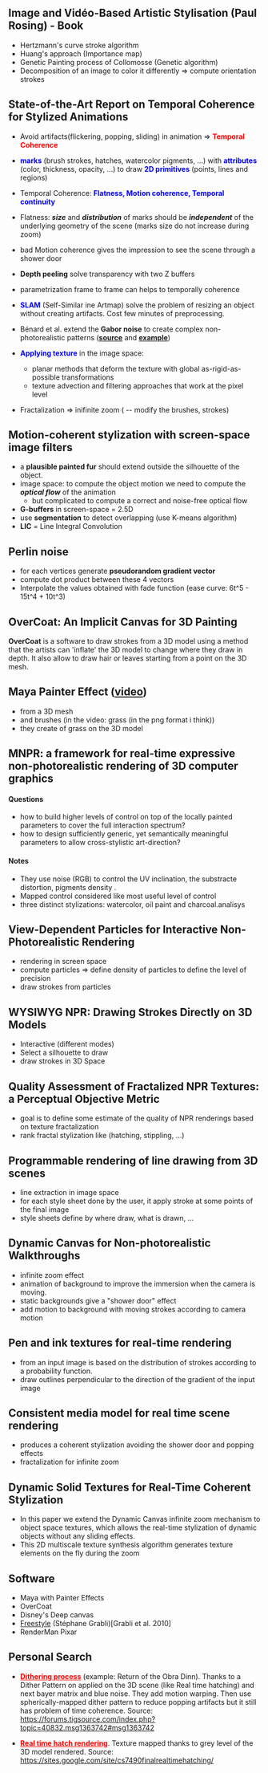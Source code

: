 
## Image and Vidéo-Based Artistic Stylisation (Paul Rosing) - Book

* Hertzmann's curve stroke algorithm
* Huang's approach (Importance map)
* Genetic Painting process of Collomosse (Genetic algorithm)
* Decomposition of an image to color it differently => compute orientation strokes

## State-of-the-Art Report on Temporal Coherence for Stylized Animations

* Avoid artifacts(flickering, popping, sliding) in animation => <span style="color:red;font-weight:bold;">Temporal Coherence</span>
* <span style="font-weight:bold;color:blue;">marks</span> (brush strokes, hatches, watercolor pigments, ...) with <span style="color:blue;font-weight:bold;">attributes</span> (color, thickness,
opacity, ...) to draw <span style="color:blue;font-weight:bold;">2D primitives</span> (points, lines and regions)
* Temporal Coherence: <span style="color:blue;font-weight:bold;">Flatness, Motion coherence, Temporal continuity</span>

* Flatness: ___size___ and ___distribution___ of marks should be
___independent___ of the
underlying geometry of the scene (marks size do not increase during zoom)
* bad Motion coherence gives the impression to see the scene through a shower door
* **Depth peeling** solve transparency with two Z buffers
* parametrization frame to frame can helps to temporally coherence
* <span style="color:blue;font-weight:bold;">SLAM</span> (Self-Similar ine Artmap) solve the problem of resizing an object without creating artifacts. Cost few minutes of preprocessing.
* Bénard et al. extend the **Gabor noise** to create
complex non-photorealistic patterns (<a href="http://www-sop.inria.fr/reves/Basilic/2009/LLDD09/LLDD09PNSGC_paper.pdf" style="font-weight:bold;">source</a> and <a href="http://graphics.cs.kuleuven.be/publications/LLDD09PNSGC/" style="font-weight:bold;">example</a>)
* <span style="color:blue;font-weight:bold;">Applying texture</span> in the image space:
    * planar methods that deform the texture with global as-rigid-as-possible transformations
    * texture advection and filtering approaches that work at the pixel level
* Fractalization => inifinite zoom ( -- modify the brushes, strokes)

## Motion-coherent stylization with screen-space image filters

* a **plausible painted fur** should extend outside the silhouette of the object.
* image space: to compute the object motion we need to compute the ___optical flow___ of the animation
    * but complicated to compute a correct and noise-free optical flow
* **G-buffers** in screen-space = 2.5D
* use **segmentation** to detect overlapping (use K-means algorithm)
* **LIC** = Line Integral Convolution

## Perlin noise

* for each vertices generate **pseudorandom gradient vector**
* compute dot product between these 4 vectors
* Interpolate the values obtained with fade function (ease curve: 6t^5 - 15t^4 + 10t^3)

## OverCoat: An Implicit Canvas for 3D Painting

**OverCoat** is a software to draw strokes from a 3D model using a method that the artists can 'inflate' the 3D model to change where they draw in depth. It also allow to draw hair or leaves starting from a point on the 3D mesh.

## Maya Painter Effect ([video](https://www.youtube.com/watch?v=ybCqeHklt0M))

* from a 3D mesh
* and brushes (in the video: grass (in the png format i think))
* they create of grass on the 3D model

## MNPR: a framework for real-time expressive non-photorealistic rendering of 3D computer graphics
#### Questions
* how to build higher levels of control on top of the locally painted parameters to cover the full interaction spectrum?
* how to design sufficiently generic, yet semantically meaningful parameters to allow cross-stylistic art-direction?

#### Notes
* They use noise (RGB) to control the UV inclination, the substracte distortion, pigments density .
* Mapped control considered like most useful level of control
* three distinct stylizations: watercolor, oil paint and charcoal.analisys

## View-Dependent Particles for Interactive Non-Photorealistic Rendering

* rendering in screen space
* compute particles => define density of particles to define the level of precision
* draw strokes from particles

## WYSIWYG NPR: Drawing Strokes Directly on 3D Models

* Interactive (different modes)
* Select a silhouette to draw
* draw strokes in 3D Space

## Quality Assessment of Fractalized NPR Textures: a Perceptual Objective Metric

* goal is to define some estimate of the quality of NPR renderings based on texture fractalization
* rank fractal stylization like (hatching, stippling, ...)

## Programmable rendering of line drawing from 3D scenes

* line extraction in image space
* for each style sheet done by the user, it apply stroke at some points of the final image
* style sheets define by where draw, what is drawn, ...

## Dynamic Canvas for Non-photorealistic Walkthroughs

* infinite zoom effect
* animation of background to improve the immersion when the camera is moving.
* static backgrounds give a "shower door" effect
* add motion to background with moving strokes according to camera motion

## Pen and ink textures for real-time rendering

* from an input image is based on the distribution of strokes according to a probability function.
* draw outlines perpendicular to the direction of the gradient of the input image

## Consistent media model for real time scene rendering

* produces a coherent stylization avoiding the shower door and popping effects
* fractalization for infinite zoom

## Dynamic Solid Textures for Real-Time Coherent Stylization

* In this paper we extend the Dynamic Canvas infinite zoom mechanism to object space textures, which allows the real-time stylization of dynamic objects without any sliding effects.
* This 2D multiscale texture synthesis algorithm generates texture elements on the fly during the zoom

## Software

* Maya with Painter Effects
* OverCoat
* Disney's Deep canvas
* [Freestyle](freestyle.sourceforge.net) (Stéphane Grabli)[Grabli et al. 2010]
* RenderMan Pixar


## Personal Search

* <a href="https://forums.tigsource.com/index.php?topic=40832.msg1363742#msg1363742" style="color:red;font-weight:bold;">Dithering process</a> (example: Return of the Obra Dinn). Thanks to a Dither Pattern on applied on the 3D scene (like Real time hatching) and next bayer matrix and blue noise. They add motion warping. Then use spherically-mapped dither pattern to reduce popping artifacts but it still has problem of time coherence.
Source: https://forums.tigsource.com/index.php?topic=40832.msg1363742#msg1363742

* <a href="https://sites.google.com/site/cs7490finalrealtimehatching/" style="color:red;font-weight:bold;">Real time hatch rendering</a>. Texture mapped thanks to grey level of the 3D model rendered.
Source: https://sites.google.com/site/cs7490finalrealtimehatching/
